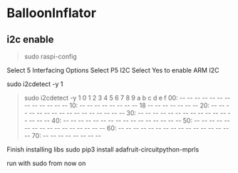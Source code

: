 # BalloonInflator




## i2c enable

> sudo raspi-config

Select 5 Interfacing Options
  Select P5 I2C
    Select Yes to enable ARM I2C

sudo i2cdetect -y 1


> sudo i2cdetect -y 1
     0  1  2  3  4  5  6  7  8  9  a  b  c  d  e  f
00:          -- -- -- -- -- -- -- -- -- -- -- -- --
10: -- -- -- -- -- -- -- -- 18 -- -- -- -- -- -- --
20: -- -- -- -- -- -- -- -- -- -- -- -- -- -- -- --
30: -- -- -- -- -- -- -- -- -- -- -- -- -- -- -- --
40: -- -- -- -- -- -- -- -- -- -- -- -- -- -- -- --
50: -- -- -- -- -- -- -- -- -- -- -- -- -- -- -- --
60: -- -- -- -- -- -- -- -- -- -- -- -- -- -- -- --
70: -- -- -- -- -- -- -- --

Finish installing libs
sudo pip3 install adafruit-circuitpython-mprls


run with sudo from now on


